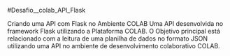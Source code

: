 #Desafio__colab_API_Flask

Criando uma API com Flask no Ambiente COLAB
Uma API desenvolvida no framework Flask utilizando a Plataforma COLAB. O Objetivo principal está relacionado com a leitura de uma planilha de dados no formato JSON utilizando uma API no ambiente de desenvolvimento colaborativo COLAB.
